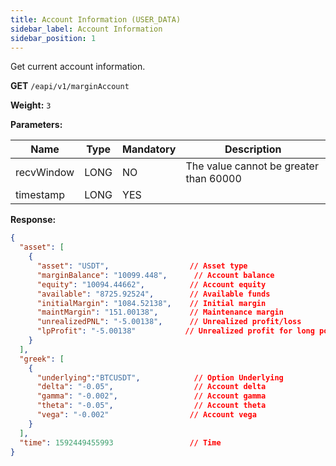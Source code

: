 ```yaml
---
title: Account Information (USER_DATA)
sidebar_label: Account Information
sidebar_position: 1
---
```


Get current account information.

**GET** `/eapi/v1/marginAccount`

**Weight:** `3`

**Parameters:**

| Name       | Type | Mandatory | Description |
|------------|------|-----------|-------------|
| recvWindow | LONG | NO        | The value cannot be greater than 60000 |
| timestamp  | LONG | YES       |             |

**Response:**

```json
{
  "asset": [                  
    {
      "asset": "USDT",                  // Asset type
      "marginBalance": "10099.448",      // Account balance
      "equity": "10094.44662",          // Account equity
      "available": "8725.92524",        // Available funds
      "initialMargin": "1084.52138",    // Initial margin
      "maintMargin": "151.00138",       // Maintenance margin
      "unrealizedPNL": "-5.00138",      // Unrealized profit/loss
      "lpProfit": "-5.00138"           // Unrealized profit for long position 
    }
  ], 
  "greek": [
    {
      "underlying":"BTCUSDT",            // Option Underlying
      "delta": "-0.05",                  // Account delta
      "gamma": "-0.002",                 // Account gamma
      "theta": "-0.05",                  // Account theta
      "vega": "-0.002"                  // Account vega  
    }
  ],
  "time": 1592449455993                 // Time  
}  
``` 